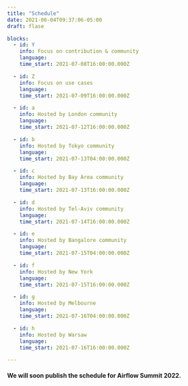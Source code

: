```yaml
---
title: "Schedule"
date: 2021-06-04T09:37:06-05:00
draft: flase

blocks: 
  - id: Y
    info: Focus on contribution & community
    language: 
    time_start: 2021-07-08T16:00:00.000Z

  - id: Z
    info: Focus on use cases
    language: 
    time_start: 2021-07-09T16:00:00.000Z

  - id: a
    info: Hosted by London community
    language: 
    time_start: 2021-07-12T16:00:00.000Z

  - id: b
    info: Hosted by Tokyo community
    language: 
    time_start: 2021-07-13T04:00:00.000Z

  - id: c
    info: Hosted by Bay Area community
    language: 
    time_start: 2021-07-13T16:00:00.000Z

  - id: d
    info: Hosted by Tel-Aviv community
    language: 
    time_start: 2021-07-14T16:00:00.000Z

  - id: e
    info: Hosted by Bangalore community
    language: 
    time_start: 2021-07-15T04:00:00.000Z

  - id: f
    info: Hosted by New York
    language: 
    time_start: 2021-07-15T16:00:00.000Z

  - id: g
    info: Hosted by Melbourne
    language: 
    time_start: 2021-07-16T04:00:00.000Z

  - id: h
    info: Hosted by Warsaw
    language: 
    time_start: 2021-07-16T16:00:00.000Z

---
```


<h4>We will soon publish the schedule for Airflow Summit 2022.</h4>
